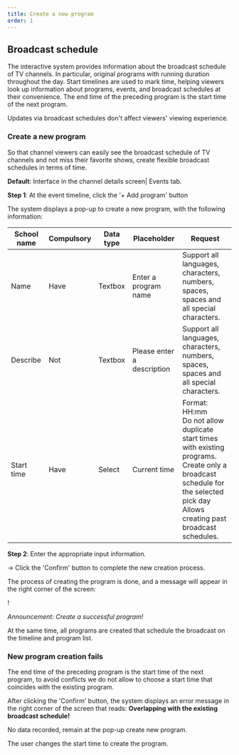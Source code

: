 ```yaml
---
title: Create a new program
order: 1
---
```


## Broadcast schedule

The interactive system provides information about the broadcast schedule of TV channels. In particular, original programs with running duration throughout the day. Start timelines are used to mark time, helping viewers look up information about programs, events, and broadcast schedules at their convenience. The end time of the preceding program is the start time of the next program.

Updates via broadcast schedules don't affect viewers' viewing experience.

### Create a new program

So that channel viewers can easily see the broadcast schedule of TV channels and not miss their favorite shows, create flexible broadcast schedules in terms of time.

**Default**: Interface in the channel details screen| Events tab.

**Step 1**: At the event timeline, click the '+ Add program' button

The system displays a pop-up to create a new program, with the following information:

| **School name** | **Compulsory** | **Data type** | **Placeholder**            | **Request**                                                                                                                                                                                   |
| --------------- | -------------- | ------------- | -------------------------- | --------------------------------------------------------------------------------------------------------------------------------------------------------------------------------------------- |
| Name            | Have           | Textbox       | Enter a program name       | Support all languages, characters, numbers, spaces, spaces and all special characters.                                                                                                        |
| Describe        | Not            | Textbox       | Please enter a description | Support all languages, characters, numbers, spaces, spaces and all special characters.                                                                                                        |
| Start time      | Have           | Select        | Current time               | Format: HH:mm<br />Do not allow duplicate start times with existing programs.<br />Create only a broadcast schedule for the selected pick day <br />Allows creating past broadcast schedules. |

**Step 2**: Enter the appropriate input information.

→ Click the 'Confirm' button to complete the new creation process.

The process of creating the program is done, and a message will appear in the right corner of the screen:

! 

_Announcement: Create a successful program!_

At the same time, all programs are created that schedule the broadcast on the timeline and program list.

### New program creation fails

The end time of the preceding program is the start time of the next program, to avoid conflicts we do not allow to choose a start time that coincides with the existing program.

After clicking the 'Confirm' button, the system displays an error message in the right corner of the screen that reads: **Overlapping with the existing broadcast schedule!**

No data recorded, remain at the pop-up create new program.

The user changes the start time to create the program.
